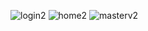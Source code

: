 ![login2](https://github.com/user-attachments/assets/cc6a2dbb-60a6-4045-acff-3d1846c9e931)
![home2](https://github.com/user-attachments/assets/ed42e4ea-9c3b-49ca-973d-4df02ceb791d)
![masterv2](https://github.com/user-attachments/assets/735f1cd8-386c-4821-ac70-b17789ad429a)


